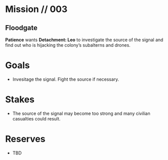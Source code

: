 # Mission // 003
## Floodgate

**Patience** wants **Detachment: Leo** to investigate the source of the signal and find out who is hijacking the colony’s subalterns and drones.

# Goals
- Invesitage the signal. Fight the source if necessary.

# Stakes
- The source of the signal may become too strong and many civilian casualties could result.

# Reserves
 - TBD

